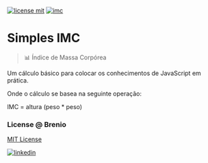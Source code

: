 [![license mit](https://img.shields.io/github/license/mrbrenio/simplesimc)](https://github.com/mrbrenio/simplesIMC/blob/main/LICENSE) [![imc](https://img.shields.io/badge/MrBrenio-IMC-yellow)](https://mrbrenio.github.io/simplesIMC/)

# Simples IMC 
> 📊 Índice de Massa Corpórea

Um cálculo básico para colocar os conhecimentos de JavaScript em prática.

Onde o cálculo se basea na seguinte operação:

IMC = altura (peso * peso)
<br>

### License @ Brenio
[MIT License](https://github.com/mrbrenio/simplesIMC/blob/main/LICENSE)
<br>

[![linkedin](https://img.icons8.com/material/72/linkedin--v3.gif)](https://www.linkedin.com/in/brenio/) 
